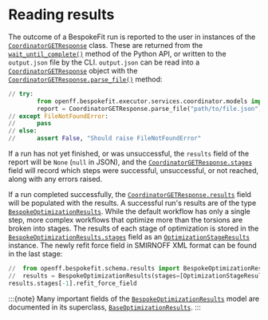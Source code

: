 # Reading results

The outcome of a BespokeFit run is reported to the user in instances of the
[`CoordinatorGETResponse`] class. These are returned from the
[`wait_until_complete()`] method of the Python API, or written to the
`output.json` file by the CLI. `output.json` can be read into a
[`CoordinatorGETResponse`] object with the 
[`CoordinatorGETResponse.parse_file()`] method:

```python
// try:
        from openff.bespokefit.executor.services.coordinator.models import CoordinatorGETResponse
        report = CoordinatorGETResponse.parse_file("path/to/file.json")
// except FileNotFoundError:
//      pass
// else:
//      assert False, "Should raise FileNotFoundError"
```

If a run has not yet finished, or was unsuccessful, the `results` field of the
report will be `None` (`null` in JSON), and the
[`CoordinatorGETResponse.stages`] field will record which steps were
successful, unsuccessful, or not reached, along with any errors raised.

If a run completed successfully, the [`CoordinatorGETResponse.results`] field
will be populated with the results. A successful run's results are of the type
[`BespokeOptimizationResults`]. While the default workflow has only a single
step, more complex workflows that optimize more than the torsions are broken
into stages. The results of each stage of optimization is stored in the
[`BespokeOptimizationResults.stages`] field as an
[`OptimizationStageResults`] instance. The newly refit force field in SMIRNOFF
XML format can be found in the last stage:

```python
//  from openff.bespokefit.schema.results import BespokeOptimizationResults, OptimizationStageResults
//  results = BespokeOptimizationResults(stages=[OptimizationStageResults()])
results.stages[-1].refit_force_field
```

:::{note} 
Many important fields of the [`BespokeOptimizationResults`] model are
documented in its superclass, [`BaseOptimizationResults`].
:::

[`CoordinatorGETResponse`]: openff.bespokefit.executor.services.coordinator.models.CoordinatorGETResponse
[`CoordinatorGETResponse.parse_file()`]: pydantic.BaseModel.parse_file
[`CoordinatorGETResponse.from_file()`]: openff.bespokefit.executor.services.coordinator.models.CoordinatorGETResponse.from_file
[`wait_until_complete()`]: openff.bespokefit.executor.wait_until_complete
[`CoordinatorGETResponse.results`]:openff.bespokefit.executor.services.coordinator.models.CoordinatorGETResponse.results
[`CoordinatorGETResponse.stages`]:openff.bespokefit.executor.services.coordinator.models.CoordinatorGETResponse.stages
[`BespokeOptimizationResults`]: openff.bespokefit.schema.results.BespokeOptimizationResults
[`BaseOptimizationResults`]: openff.bespokefit.schema.results.BaseOptimizationResults
[`BespokeOptimizationResults.stages`]: openff.bespokefit.schema.results.BaseOptimizationResults.stages
[`OptimizationStageResults`]: openff.bespokefit.schema.results.OptimizationStageResults
